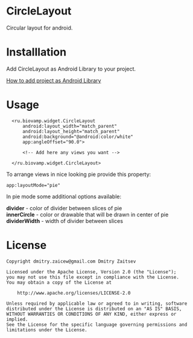 CircleLayout
============

Circular layout for android.

Installlation
=============

Add CircleLayout as Android Library to your project.

<a href="http://developer.android.com/tools/projects/projects-eclipse.html#ReferencingLibraryProject">How to add project as Android Library</a>

Usage
=====

	  <ru.biovamp.widget.CircleLayout
	      android:layout_width="match_parent"
	      android:layout_height="match_parent"
	      android:background="@android:color/white"
	      app:angleOffset="90.0">
	
	      <!-- Add here any views you want -->
	
	  </ru.biovamp.widget.CircleLayout>

To arrange views in nice looking pie provide this property:

  	app:layoutMode="pie"

In pie mode some additional options available:<br/>

<b>divider</b> - color of divider between slices of pie<br/>
<b>innerCircle</b> - color or drawable that will be drawn in center of pie<br/>
<b>dividerWidth</b> - width of divider between slices<br/>

License
=======

	Copyright dmitry.zaicew@gmail.com Dmitry Zaitsev

	Licensed under the Apache License, Version 2.0 (the "License");
	you may not use this file except in compliance with the License.
	You may obtain a copy of the License at

		http://www.apache.org/licenses/LICENSE-2.0

	Unless required by applicable law or agreed to in writing, software
	distributed under the License is distributed on an "AS IS" BASIS,
	WITHOUT WARRANTIES OR CONDITIONS OF ANY KIND, either express or implied.
	See the License for the specific language governing permissions and
	limitations under the License.
